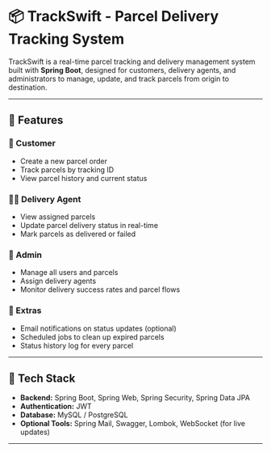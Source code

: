 # 📦 TrackSwift - Parcel Delivery Tracking System

TrackSwift is a real-time parcel tracking and delivery management system built with **Spring Boot**, designed for customers, delivery agents, and administrators to manage, update, and track parcels from origin to destination.

---

## 🚀 Features

### 👤 Customer
- Create a new parcel order
- Track parcels by tracking ID
- View parcel history and current status

### 👨‍💼 Delivery Agent
- View assigned parcels
- Update parcel delivery status in real-time
- Mark parcels as delivered or failed

### 🔧 Admin
- Manage all users and parcels
- Assign delivery agents
- Monitor delivery success rates and parcel flows

### 🔔 Extras
- Email notifications on status updates (optional)
- Scheduled jobs to clean up expired parcels
- Status history log for every parcel

---

## 🧱 Tech Stack

- **Backend:** Spring Boot, Spring Web, Spring Security, Spring Data JPA
- **Authentication:** JWT
- **Database:** MySQL / PostgreSQL
- **Optional Tools:** Spring Mail, Swagger, Lombok, WebSocket (for live updates)

---

